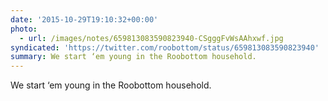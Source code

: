 ```yaml
---
date: '2015-10-29T19:10:32+00:00'
photo:
  - url: /images/notes/659813083590823940-CSgggFvWsAAhxwf.jpg
syndicated: 'https://twitter.com/roobottom/status/659813083590823940'
summary: We start ‘em young in the Roobottom household.
---
```

We start ‘em young in the Roobottom household. 

